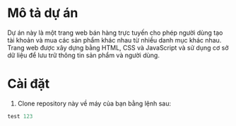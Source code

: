 # Mô tả dự án

Dự án này là một trang web bán hàng trực tuyến cho phép người dùng tạo tài khoản và mua các sản phẩm khác nhau từ nhiều danh mục khác nhau. Trang web được xây dựng bằng HTML, CSS và JavaScript và sử dụng cơ sở dữ liệu để lưu trữ thông tin sản phẩm và người dùng.

# Cài đặt

1. Clone repository này về máy của bạn bằng lệnh sau:
```python
test 123
```
